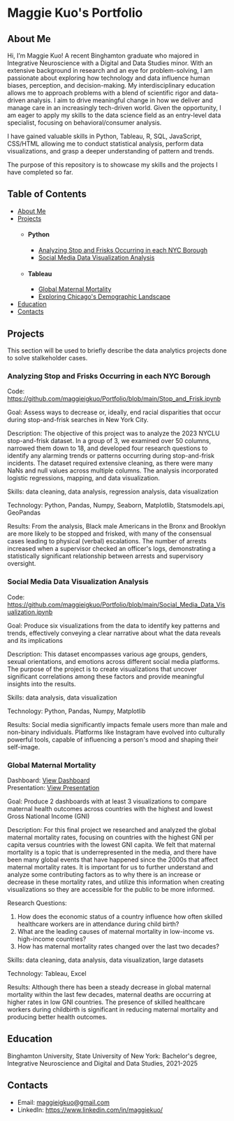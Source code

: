 # Maggie Kuo's Portfolio
## About Me
Hi, I’m Maggie Kuo! A recent Binghamton graduate who majored in Integrative Neuroscience with a Digital and Data Studies minor. With an extensive background in research and an eye for problem-solving, I am passionate about exploring how technology and data influence human biases, perception, and decision-making. My interdisciplinary education allows me to approach problems with a blend of scientific rigor and data-driven analysis. I aim to drive meaningful change in how we deliver and manage care in an increasingly tech-driven world. Given the opportunity, I am eager to apply my skills to the data science field as an entry-level data specialist, focusing on behavioral/consumer analysis. 

I have gained valuable skills in Python, Tableau, R, SQL, JavaScript, CSS/HTML allowing me to conduct statistical analysis, perform data visualizations, and grasp a deeper understanding of pattern and trends. 

The purpose of this repository is to showcase my skills and the projects I have completed so far.


## Table of Contents
- [About Me](https://github.com/maggieigkuo/Portfolio/blob/main/README.md#about-me)
- [Projects](https://github.com/maggieigkuo/Portfolio/blob/main/README.md#projects)
  - #### Python
    - [Analyzing Stop and Frisks Occurring in each NYC Borough](https://github.com/maggieigkuo/Portfolio/blob/main/README.md#analyzing-stop-and-frisks-occurring-in-each-nyc-borough)
    - [Social Media Data Visualization Analysis](https://github.com/maggieigkuo/Portfolio/blob/main/README.md#social-media-data-visualization-analysis)
  - #### Tableau
    - [Global Maternal Mortality](https://public.tableau.com/app/profile/maggie.kuo/viz/FinalProjectDash1_17465960340370/Dashboard1)
    - [Exploring Chicago's Demographic Landscape](https://public.tableau.com/app/profile/maggie.kuo/viz/ChicagosDemographic2014/Dashboard1)
- [Education](https://github.com/maggieigkuo/Portfolio/blob/main/README.md#education)
- [Contacts](https://github.com/maggieigkuo/Portfolio/blob/main/README.md#contacts)

## Projects
This section will be used to briefly describe the data analytics projects done to solve stalkeholder cases.

### Analyzing Stop and Frisks Occurring in each NYC Borough

Code: https://github.com/maggieigkuo/Portfolio/blob/main/Stop_and_Frisk.ipynb

Goal: Assess ways to decrease or, ideally, end racial disparities that occur during stop-and-frisk searches in New York City.

Description: The objective of this project was to analyze the 2023 NYCLU stop-and-frisk dataset. In a group of 3, we examined over 50 columns, narrowed them down to 18, and developed four research questions to identify any alarming trends or patterns occurring during stop-and-frisk incidents. The dataset required extensive cleaning, as there were many NaNs and null values across multiple columns. The analysis incorporated logistic regressions, mapping, and data visualization. 

Skills: data cleaning, data analysis, regression analysis, data visualization

Technology: Python, Pandas, Numpy, Seaborn, Matplotlib, Statsmodels.api, GeoPandas

Results: From the analysis, Black male Americans in the Bronx and Brooklyn are more likely to be stopped and frisked, with many of the consensual cases leading to physical (verbal) escalations. The number of arrests increased when a supervisor checked an officer's logs, demonstrating a statistically significant relationship between arrests and supervisory oversight.

### Social Media Data Visualization Analysis

Code: https://github.com/maggieigkuo/Portfolio/blob/main/Social_Media_Data_Visualization.ipynb

Goal: Produce six visualizations from the data to identify key patterns and trends, effectively conveying a clear narrative about what the data reveals and its implications

Description: This dataset encompasses various age groups, genders, sexual orientations, and emotions across different social media platforms. The purpose of the project is to create visualizations that uncover significant correlations among these factors and provide meaningful insights into the results. 

Skills: data analysis, data visualization

Technology: Python, Pandas, Numpy, Matplotlib

Results: Social media significantly impacts female users more than male and non-binary individuals. Platforms like Instagram have evolved into culturally powerful tools, capable of influencing a person's mood and shaping their self-image.

### Global Maternal Mortality

Dashboard: [View Dashboard](https://public.tableau.com/app/profile/maggie.kuo/viz/FinalProjectDash1_17465960340370/Dashboard1) <br>
Presentation: [View Presentation](./maternal_mortality.pdf)

Goal: Produce 2 dashboards with at least 3 visualizations to compare maternal health outcomes across countries with the highest and lowest Gross National Income (GNI) 

Description: For this final project we researched and analyzed the global maternal mortality rates, focusing on countries with the highest GNI per capita versus countries with the lowest GNI capita. We felt that maternal mortality is a topic that is underrepresented in the media, and there have been many global events that have happened since the 2000s that affect maternal mortality rates. It is important for us to further understand and analyze some contributing factors as to why there is an increase or decrease in these mortality rates, and utilize this information when creating visualizations so they are accessible for the public to be more informed.

Research Questions: 
1. How does the economic status of a country influence how often skilled healthcare workers are in attendance during child birth? 
2. What are the leading causes of maternal mortality in low-income vs. high-income countries? 
3. How has maternal mortality rates changed over the last two decades?

Skills: data cleaning, data analysis, data visualization, large datasets

Technology: Tableau, Excel

Results: Although there has been a steady decrease in global maternal mortality within the last few decades, maternal deaths are occurring at higher rates in low GNI countries. The presence of skilled healthcare workers during childbirth is significant in reducing maternal mortality and producing better health outcomes. 

## Education

Binghamton University, State University of New York: Bachelor's degree, Integrative Neuroscience and Digital and Data Studies, 2021-2025

## Contacts

- Email: maggieigkuo@gmail.com
- LinkedIn: https://www.linkedin.com/in/maggiekuo/
